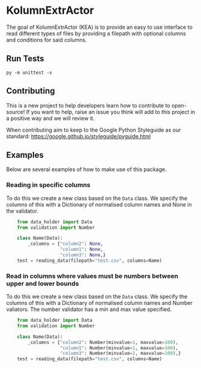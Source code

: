 # KolumnExtrActor

The goal of KolumnExtrActor (KEA) is to provide an easy to use interface to read different types of files by providing a filepath with optional columns and conditions for
said columns.

## Run Tests

	py -m unittest -v

## Contributing

This is a new project to help developers learn how to contribute to open-source! If you want to help, raise an issue you think will add to this project in a positive way and we will review it.

When contributing aim to keep to the Google Python Styleguide as our standard: https://google.github.io/styleguide/pyguide.html

## Examples

Below are several examples of how to make use of this package.

### Reading in specific columns
To do this we create a new class based on the `Data` class. We specify the columns of this with a Dictionary of normalised column names and None in the validator.
```python
    from data_holder import Data
    from validation import Number

    class Name(Data):
        _columns = {"column2": None,
                    "column1": None,
                    "column3": None,}
    test = reading_data(filepath="test.csv", columns=Name)
```


### Read in columns where values must be numbers between upper and lower bounds
To do this we create a new class based on the `Data` class. We specify the columns of this with a Dictionary of normalised column names and Number valiators. The number validator has a min and max value specified.
```python
    from data_holder import Data
    from validation import Number

    class Name(Data):
        _columns = {"column2": Number(minvalue=1, maxvalue=100),
                    "column1": Number(minvalue=1, maxvalue=100),
                    "column3": Number(minvalue=1, maxvalue=100),}
    test = reading_data(filepath="test.csv", columns=Name)
```
